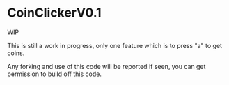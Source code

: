 # CoinClickerV0.1
WIP

This is still a work in progress, only one feature which is to press "a" to get coins.

Any forking and use of this code will be reported if seen, you can get permission to build off this code.
